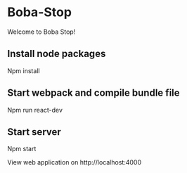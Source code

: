 # Boba-Stop
Welcome to Boba Stop!

## Install node packages
Npm install

## Start webpack and compile bundle file
Npm run react-dev

## Start server
Npm start

View web application on http://localhost:4000
